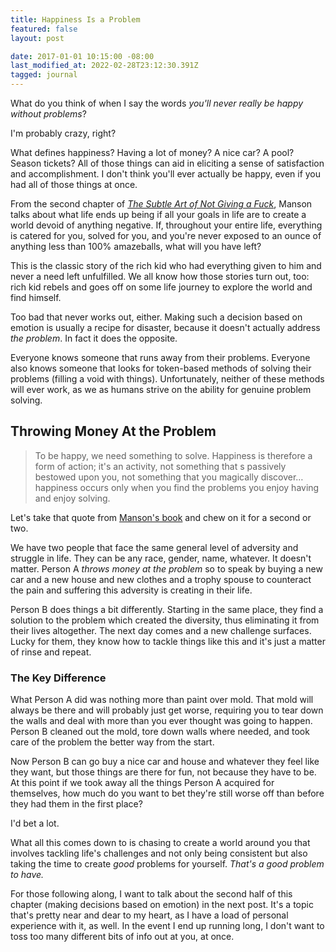 ```yaml
---
title: Happiness Is a Problem
featured: false
layout: post

date: 2017-01-01 10:15:00 -08:00
last_modified_at: 2022-02-28T23:12:30.391Z
tagged: journal
---
```


What do you think of when I say the words _you'll never really be happy without problems_?

I'm probably crazy, right?

What defines happiness? Having a lot of money? A nice car? A pool? Season tickets? All of those things can aid in eliciting a sense of satisfaction and accomplishment. I don't think you'll ever actually be happy, even if you had all of those things at once.

From the second chapter of [_The Subtle Art of Not Giving a Fuck_](http://amzn.to/2iEyzKE), Manson talks about what life ends up being if all your goals in life are to create a world devoid of anything negative. If, throughout your entire life, everything is catered for you, solved for you, and you're never exposed to an ounce of anything less than 100% amazeballs, what will you have left?

This is the classic story of the rich kid who had everything given to him and never a need left unfulfilled. We all know how those stories turn out, too: rich kid rebels and goes off on some life journey to explore the world and find himself.

Too bad that never works out, either. Making such a decision based on emotion is usually a recipe for disaster, because it doesn't actually address _the problem_. In fact it does the opposite.

Everyone knows someone that runs away from their problems. Everyone also knows someone that looks for token-based methods of solving their problems (filling a void with things). Unfortunately, neither of these methods will ever work, as we as humans strive on the ability for genuine problem solving.

## Throwing Money At the Problem

> To be happy, we need something to solve. Happiness is therefore a form of action; it's an activity, not something that s passively bestowed upon you, not something that you magically discover… happiness occurs only when you find the problems you enjoy having and enjoy solving.

Let's take that quote from [Manson's book](http://amzn.to/2iEyzKE) and chew on it for a second or two.

We have two people that face the same general level of adversity and struggle in life. They can be any race, gender, name, whatever. It doesn't matter. Person A _throws money at the problem_ so to speak by buying a new car and a new house and new clothes and a trophy spouse to counteract the pain and suffering this adversity is creating in their life.

Person B does things a bit differently. Starting in the same place, they find a solution to the problem which created the diversity, thus eliminating it from their lives altogether. The next day comes and a new challenge surfaces. Lucky for them, they know how to tackle things like this and it's just a matter of rinse and repeat.

### The Key Difference

What Person A did was nothing more than paint over mold. That mold will always be there and will probably just get worse, requiring you to tear down the walls and deal with more than you ever thought was going to happen. Person B cleaned out the mold, tore down walls where needed, and took care of the problem the better way from the start.

Now Person B can go buy a nice car and house and whatever they feel like they want, but those things are there for fun, not because they have to be. At this point if we took away all the things Person A acquired for themselves, how much do you want to bet they're still worse off than before they had them in the first place?

I'd bet a lot.

What all this comes down to is chasing to create a world around you that involves tackling life's challenges and not only being consistent but also taking the time to create _good_ problems for yourself. _That's a good problem to have._

For those following along, I want to talk about the second half of this chapter (making decisions based on emotion) in the next post. It's a topic that's pretty near and dear to my heart, as I have a load of personal experience with it, as well. In the event I end up running long, I don't want to toss too many different bits of info out at you, at once.

